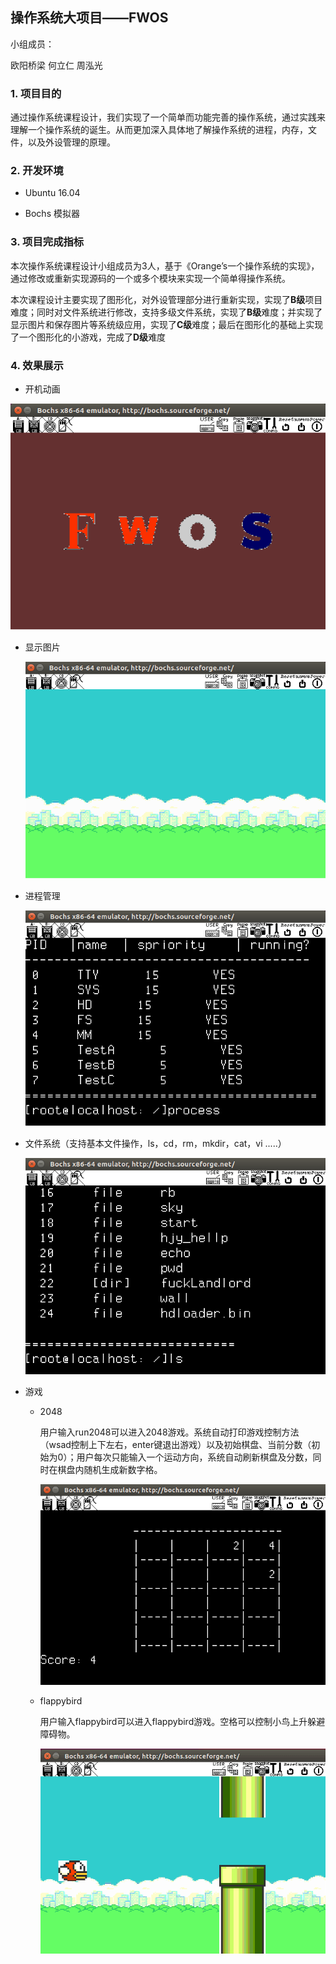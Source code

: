 ## 操作系统大项目——FWOS

小组成员：

欧阳桥梁 何立仁   周泓光   

### 1. 项目目的

​     通过操作系统课程设计，我们实现了一个简单而功能完善的操作系统，通过实践来理解一个操作系统的诞生。从而更加深入具体地了解操作系统的进程，内存，文件，以及外设管理的原理。



### 2. 开发环境

-  Ubuntu 16.04

- Bochs 模拟器

  

### 3. 项目完成指标

本次操作系统课程设计小组成员为3人，基于《Orange’s⼀个操作系统的实现》，通过修改或重新实现源码的一个或多个模块来实现一个简单得操作系统。

本次课程设计主要实现了图形化，对外设管理部分进行重新实现，实现了**B级**项目难度；同时对文件系统进行修改，支持多级文件系统，实现了**B级**难度；并实现了显示图片和保存图片等系统级应用，实现了**C级**难度；最后在图形化的基础上实现了一个图形化的小游戏，完成了**D级**难度



### 4. 效果展示

- 开机动画


![1](./img/1.png)



 - 显示图片

   ![1574760774325](./img/2.png)

   

- 进程管理

  ![3](./img/3.png)

  

- 文件系统（支持基本文件操作，ls，cd，rm，mkdir，cat，vi .....）

  ![1574760789858](/img/4.png)

- 游戏

  - 2048

    用户输入run2048可以进入2048游戏。系统⾃动打印游戏控制⽅法（wsad控制上下左右，enter键退出游戏）以及初始棋盘、当前分数（初始为0）；⽤户每次只能输⼊⼀个运动⽅向，系统⾃动刷新棋盘及分数，同时在棋盘内随机⽣成新数字格。

    ![1574761091063](./img/5.png)

  - flappybird

    用户输入flappybird可以进入flappybird游戏。空格可以控制小鸟上升躲避障碍物。

    ![6](./img/6.png)